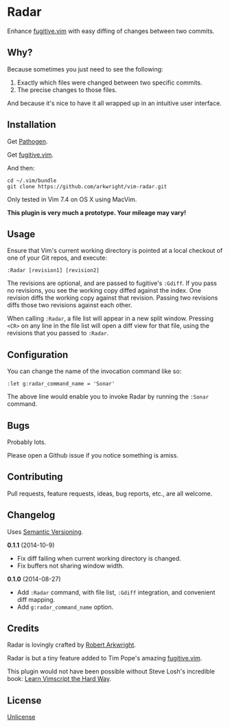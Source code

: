 # Radar

Enhance [fugitive.vim](https://github.com/tpope/vim-fugitive) with easy diffing
of changes between two commits.

## Why?

Because sometimes you just need to see the following:

1. Exactly which files were changed between two specific commits.
1. The precise changes to those files.

And because it's nice to have it all wrapped up in an intuitive user interface.

## Installation

Get [Pathogen](https://github.com/tpope/vim-pathogen).

Get [fugitive.vim](https://github.com/tpope/vim-fugitive).

And then:

    cd ~/.vim/bundle
    git clone https://github.com/arkwright/vim-radar.git

Only tested in Vim 7.4 on OS X using MacVim.

**This plugin is very much a prototype. Your mileage may vary!**

## Usage

Ensure that Vim's current working directory is pointed at a local checkout of
one of your Git repos, and execute:

    :Radar [revision1] [revision2]

The revisions are optional, and are passed to fugitive's `:Gdiff`. If you pass
no revisions, you see the working copy diffed against the index. One revision
diffs the working copy against that revision. Passing two revisions diffs those
two revisions against each other.

When calling `:Radar`, a file list will appear in a new split window. Pressing
`<CR>` on any line in the file list will open a diff view for that file, using
the revisions that you passed to `:Radar`.

## Configuration

You can change the name of the invocation command like so:

    :let g:radar_command_name = 'Sonar'

The above line would enable you to invoke Radar by running the `:Sonar` command.

## Bugs

Probably lots.

Please open a Github issue if you notice something is amiss.

## Contributing

Pull requests, feature requests, ideas, bug reports, etc., are all welcome.

## Changelog

Uses [Semantic Versioning](http://semver.org/).

**0.1.1** (2014-10-9)

* Fix diff failing when current working directory is changed.
* Fix buffers not sharing window width.

**0.1.0** (2014-08-27)

* Add `:Radar` command, with file list, `:Gdiff` integration, and convenient
  diff mapping.
* Add `g:radar_command_name` option.

## Credits

Radar is lovingly crafted by [Robert
Arkwright](https://github.com/arkwright).

Radar is but a tiny feature added to Tim Pope's amazing
[fugitive.vim](https://github.com/tpope/vim-fugitive).

This plugin would not have been possible without Steve Losh's incredible book:
[Learn Vimscript the Hard
Way](http://learnvimscriptthehardway.stevelosh.com/).

## License

[Unlicense](http://unlicense.org/)
